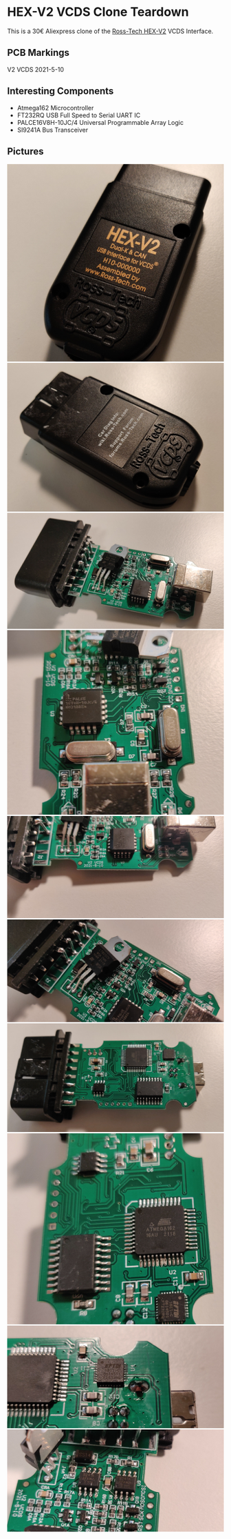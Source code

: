 # HEX-V2 VCDS Clone Teardown
This is a 30€ Aliexpress clone of the [Ross-Tech HEX-V2](https://store.ross-tech.com/shop/vchv2_ent/) VCDS Interface.


## PCB Markings
V2 VCDS 2021-5-10
## Interesting Components
- Atmega162 Microcontroller
- FT232RQ USB Full Speed to Serial UART IC
- PALCE16V8H-10JC/4 Universal Programmable Array Logic
- SI9241A  Bus Transceiver
## Pictures
![](vcds-clone_1.jpg)
![](vcds-clone_2.jpg)
![](vcds-clone_3.jpg)
![](vcds-clone_4.jpg)
![](vcds-clone_5.jpg)
![](vcds-clone_6.jpg)
![](vcds-clone_7.jpg)
![](vcds-clone_8.jpg)
![](vcds-clone_9.jpg)
![](vcds-clone_10.jpg)